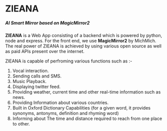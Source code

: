 # ZIEANA
##### AI Smart Mirror based on MagicMirror2

**ZIEANA** is a Web App consisting of a backend which is powered by python, node and express. 
For the front end, we use **MagicMirror2** by MichMich.
The real power of ZIEANA is achieved by using various open source as well as paid APIs present over the internet.

ZIEANA is capable of perfroming various functions such as :-
1.	Vocal interaction.
2.	Sending calls and SMS.
3.	Music Playback.
4.	Displaying twitter feed.
5.	Providing weather, current time and other real-time information such as news.
6.	Providing Information about various countries. 
7.	Built in Oxford Dictionary Capabilities (for a given word, it provides synonyms, antonyms, definition and rhyming word)   
8.	Informing about The time and distance required to reach from one place to other.
